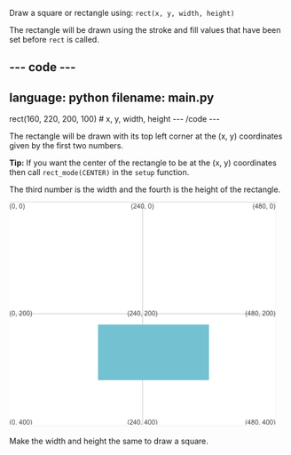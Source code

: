 Draw a square or rectangle using: `rect(x, y, width, height)`

The rectangle will be drawn using the stroke and fill values that have been set before `rect` is called.

--- code ---
---
language: python
filename: main.py
---
  rect(160, 220, 200, 100) # x, y, width, height
--- /code ---

The rectangle will be drawn with its top left corner at the (x, y) coordinates given by the first two numbers.

**Tip:** If you want the center of the rectangle to be at the (x, y) coordinates then call `rect_mode(CENTER)` in the `setup` function.

The third number is the width and the fourth is the height of the rectangle.

![The output area showing a rectangle centred around x 160, y 220 with width 200 and height 100](images/example.png)

Make the width and height the same to draw a square.

